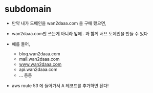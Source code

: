 # subdomain

- 만약 내가 도메인을 wan2daaa.com 을 구매 했으면, 
- wan2daaa.com만 쓰는게 아니라 앞에 . 과 함께 서브 도메인을 만들 수 있다 

- 예를 들어, 
  - blog.wan2daaa.com
  - mail.wan2daaa.com
  - www.wan2daaa.com
  - api.wan2daaa.com
  - ... 등등

- aws route 53 에 들어가서 A 레코드를 추가하면 된다!